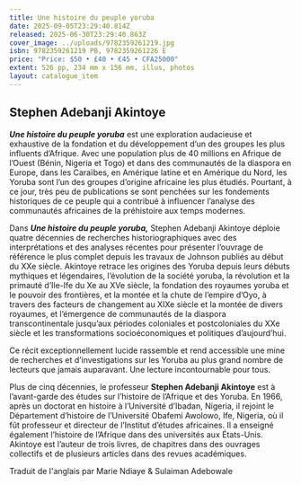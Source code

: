 ```yaml
---
title: Une histoire du peuple yoruba
date: 2025-09-05T23:29:40.814Z
released: 2025-06-30T23:29:40.863Z
cover_image: ../uploads/9782359261219.jpg
isbn: 9782359261219 PB, 9782359261226 E
price: "Price: $50 • £40 • €45 • CFA25000"
extent: 526 pp, 234 mm x 156 mm, illus, photos
layout: catalogue_item
---
```

## Stephen Adebanji Akintoye

***Une histoire du peuple yoruba*** est une exploration audacieuse et exhaustive de la fondation et du développement d’un des groupes les plus influents d’Afrique. Avec une population plus de 40 millions en Afrique de l’Ouest (Bénin, Nigeria et Togo) et dans des communautés de la diaspora en Europe, dans les Caraïbes, en Amérique latine et en Amérique du Nord, les Yoruba sont l’un des groupes d’origine africaine les plus étudiés. Pourtant, à ce jour, très peu de publications se sont penchées sur les fondements historiques de ce peuple qui a contribué à influencer l’analyse des communautés africaines de la préhistoire aux temps modernes.

Dans ***Une histoire du peuple yoruba,*** Stephen Adebanji Akintoye déploie quatre décennies de recherches historiographiques avec des interprétations et des analyses récentes pour présenter l’ouvrage de référence le plus complet depuis les travaux de Johnson publiés au début du XXe siècle. Akintoye retrace les origines des Yoruba depuis leurs débuts mythiques et légendaires, l’évolution de la société yoruba, la révolution et la primauté d’Ile-Ife du Xe au XVe siècle, la fondation des royaumes yoruba et le pouvoir des frontières, et la montée et la chute de l’empire d’Oyo, à travers des facteurs de changement au XIXe siècle et la montée de divers royaumes, et l’émergence de communautés de la diaspora transcontinentale jusqu’aux périodes coloniales et postcoloniales du XXe siècle et les transformations socioéconomiques et politiques d’aujourd’hui.

Ce récit exceptionnellement lucide rassemble et rend accessible une mine de recherches et d’investigations sur les Yoruba au plus grand nombre de lecteurs que jamais auparavant. Une lecture incontournable pour tous.

Plus de cinq décennies, le professeur **Stephen Adebanji Akintoye** est à l’avant-garde des études sur l’histoire de l’Afrique et des Yoruba. En 1966, après un doctorat en histoire à l’Université d’Ibadan, Nigeria, il rejoint le Département d’histoire de l’Université Obafemi Awolowo, Ife, Nigeria, où il fût professeur et directeur de l’Institut d’études africaines. Il a enseigné également l’histoire de l’Afrique dans des universités aux États-Unis. Akintoye est l’auteur de trois livres, de chapitres dans des ouvrages collectifs et de plusieurs articles dans des revues académiques.

T﻿raduit de l'anglais par Marie Ndiaye & Sulaiman Adebowale